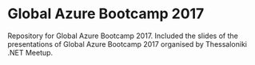 # Global Azure Bootcamp 2017
Repository for Global Azure Bootcamp 2017.
Included the slides of the presentations of Global Azure Bootcamp 2017 organised by Thessaloniki .NET Meetup.

